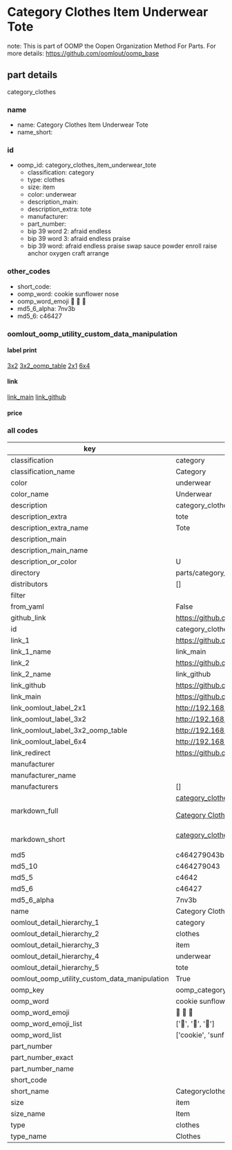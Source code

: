 # Category Clothes Item Underwear Tote  

note: This is part of OOMP the Oopen Organization Method For Parts. For more details: https://github.com/oomlout/oomp_base

##  part details
  



category_clothes



### name
* name: Category Clothes Item Underwear Tote
* name_short: 
### id
* oomp_id: category_clothes_item_underwear_tote
  * classification: category
  * type: clothes
  * size: item
  * color: underwear
  * description_main: 
  * description_extra: tote
  * manufacturer: 
  * part_number: 
  * bip 39 word 2: afraid endless
  * bip 39 word 3: afraid endless praise
  * bip 39 word: afraid endless praise swap sauce powder enroll raise anchor oxygen craft arrange

### other_codes
* short_code: 
* oomp_word: cookie sunflower nose
* oomp_word_emoji :cookie: :sunflower: :nose:
* md5_6_alpha: 7nv3b
* md5_6: c46427






### oomlout_oomp_utility_custom_data_manipulation
#### label print
[3x2](http://192.168.1.245:1112/?label=oomp%207nv3b)
[3x2_oomp_table](http://192.168.1.108:1112/?label=oomp%207nv3b)
[2x1](http://192.168.1.242:1112/?label=oomp%207nv3b)
[6x4](http://192.168.1.55:1112/?label=oomp%207nv3b)    

#### link

[link_main](https://github.com/oomlout/oomlout_oomp_version_1_messy/tree/main/parts/category_clothes_item_underwear_tote) [link_github](https://github.com/oomlout/oomlout_oomp_version_1_messy/tree/main/parts/category_clothes_item_underwear_tote)                             

#### price







### all codes 
| key | value |  
| --- | --- |  
| classification | category |  
| classification_name | Category |  
| color | underwear |  
| color_name | Underwear |  
| description | category_clothes |  
| description_extra | tote |  
| description_extra_name | Tote |  
| description_main |  |  
| description_main_name |  |  
| description_or_color | U  |  
| directory | parts/category_clothes_item_underwear_tote |  
| distributors | [] |  
| filter |  |  
| from_yaml | False |  
| github_link | https://github.com/oomlout/oomlout_oomp_part_src/tree/main/parts/category_clothes_item_underwear_tote |  
| id | category_clothes_item_underwear_tote |  
| link_1 | https://github.com/oomlout/oomlout_oomp_version_1_messy/tree/main/parts/category_clothes_item_underwear_tote |  
| link_1_name | link_main |  
| link_2 | https://github.com/oomlout/oomlout_oomp_version_1_messy/tree/main/parts/category_clothes_item_underwear_tote |  
| link_2_name | link_github |  
| link_github | https://github.com/oomlout/oomlout_oomp_version_1_messy/tree/main/parts/category_clothes_item_underwear_tote |  
| link_main | https://github.com/oomlout/oomlout_oomp_version_1_messy/tree/main/parts/category_clothes_item_underwear_tote |  
| link_oomlout_label_2x1 | http://192.168.1.242:1112/?label=oomp%207nv3b |  
| link_oomlout_label_3x2 | http://192.168.1.245:1112/?label=oomp%207nv3b |  
| link_oomlout_label_3x2_oomp_table | http://192.168.1.108:1112/?label=oomp%207nv3b |  
| link_oomlout_label_6x4 | http://192.168.1.55:1112/?label=oomp%207nv3b |  
| link_redirect | https://github.com/oomlout/oomlout_oomp_version_1_messy/tree/main/parts/category_clothes_item_underwear_tote |  
| manufacturer |  |  
| manufacturer_name |  |  
| manufacturers | [] |  
| markdown_full | [category_clothes_item_underwear_tote](none)<br>[](none)<br>[Category Clothes Item Underwear Tote](none)<br><br> |  
| markdown_short | [category_clothes_item_underwear_tote](none)<br><br> |  
| md5 | c464279043b12966a4dfcdb553126824 |  
| md5_10 | c464279043 |  
| md5_5 | c4642 |  
| md5_6 | c46427 |  
| md5_6_alpha | 7nv3b |  
| name | Category Clothes Item Underwear Tote |  
| oomlout_detail_hierarchy_1 | category |  
| oomlout_detail_hierarchy_2 | clothes |  
| oomlout_detail_hierarchy_3 | item |  
| oomlout_detail_hierarchy_4 | underwear |  
| oomlout_detail_hierarchy_5 | tote |  
| oomlout_oomp_utility_custom_data_manipulation | True |  
| oomp_key | oomp_category_clothes_item_underwear_tote |  
| oomp_word | cookie sunflower nose |  
| oomp_word_emoji | :cookie: :sunflower: :nose: |  
| oomp_word_emoji_list | [':cookie:', ':sunflower:', ':nose:'] |  
| oomp_word_list | ['cookie', 'sunflower', 'nose'] |  
| part_number |  |  
| part_number_exact |  |  
| part_number_name |  |  
| short_code |  |  
| short_name | Categoryclothes |  
| size | item |  
| size_name | Item |  
| type | clothes |  
| type_name | Clothes |  
